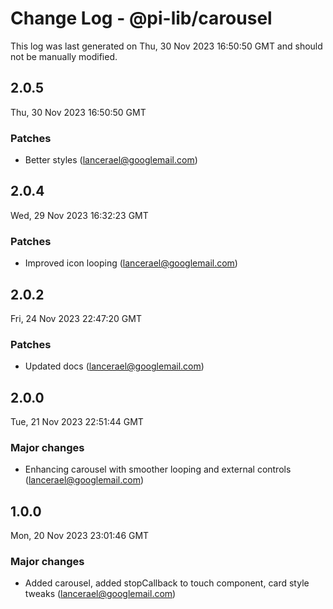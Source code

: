 # Change Log - @pi-lib/carousel

This log was last generated on Thu, 30 Nov 2023 16:50:50 GMT and should not be manually modified.

<!-- Start content -->

## 2.0.5

Thu, 30 Nov 2023 16:50:50 GMT

### Patches

- Better styles (lancerael@googlemail.com)

## 2.0.4

Wed, 29 Nov 2023 16:32:23 GMT

### Patches

- Improved icon looping (lancerael@googlemail.com)

## 2.0.2

Fri, 24 Nov 2023 22:47:20 GMT

### Patches

- Updated docs (lancerael@googlemail.com)

## 2.0.0

Tue, 21 Nov 2023 22:51:44 GMT

### Major changes

- Enhancing carousel with smoother looping and external controls (lancerael@googlemail.com)

## 1.0.0

Mon, 20 Nov 2023 23:01:46 GMT

### Major changes

- Added carousel, added stopCallback to touch component, card style tweaks (lancerael@googlemail.com)

